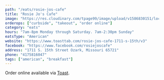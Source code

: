 ```yaml
---
path: "/eats/rosie-jos-cafe"
title: "Rosie Jo's Cafe"
image: "https://res.cloudinary.com/tpage99/image/upload/v1586830151/local417eats/local417eatslogo.png"
orderops: ["curbside", "takeout", "order online"]
category: "eats"
hours: "7am-8pm Monday through Saturday. 7am-2:30pm Sunday"
eatsType: "American"
website: "https://www.toasttab.com/rosie-jos-cafe-1711-s-15th/v3"
facebook: "https://www.facebook.com/rosiejoscafe"
address: "1711 S. 15th Street Ozark, Missouri 65721"
phone: "4175816047"
tags: ["american", "breakfast"]
---
```


Order online available via [Toast](https://www.toasttab.com/rosie-jos-cafe-1711-s-15th/v3).